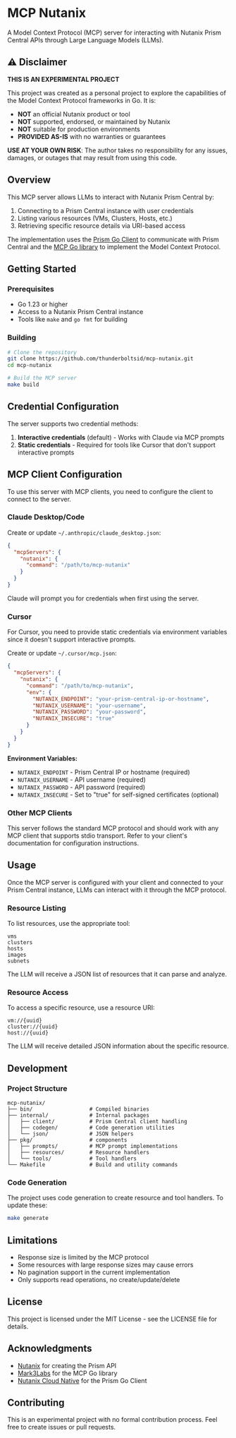# MCP Nutanix

A Model Context Protocol (MCP) server for interacting with Nutanix Prism Central APIs through Large Language Models (LLMs).

## ⚠️ Disclaimer

**THIS IS AN EXPERIMENTAL PROJECT**

This project was created as a personal project to explore the capabilities of the Model Context Protocol frameworks in Go. It is:

- **NOT** an official Nutanix product or tool
- **NOT** supported, endorsed, or maintained by Nutanix
- **NOT** suitable for production environments
- **PROVIDED AS-IS** with no warranties or guarantees

**USE AT YOUR OWN RISK**: The author takes no responsibility for any issues, damages, or outages that may result from using this code.

## Overview

This MCP server allows LLMs to interact with Nutanix Prism Central by:

1. Connecting to a Prism Central instance with user credentials
2. Listing various resources (VMs, Clusters, Hosts, etc.)
3. Retrieving specific resource details via URI-based access

The implementation uses the [Prism Go Client](https://github.com/nutanix-cloud-native/prism-go-client) to communicate with Prism Central and the [MCP Go library](https://github.com/mark3labs/mcp-go) to implement the Model Context Protocol.

## Getting Started

### Prerequisites

- Go 1.23 or higher
- Access to a Nutanix Prism Central instance
- Tools like `make` and `go fmt` for building

### Building

```bash
# Clone the repository
git clone https://github.com/thunderboltsid/mcp-nutanix.git
cd mcp-nutanix

# Build the MCP server
make build
```

## Credential Configuration

The server supports two credential methods:

1. **Interactive credentials** (default) - Works with Claude via MCP prompts
2. **Static credentials** - Required for tools like Cursor that don't support interactive prompts

## MCP Client Configuration

To use this server with MCP clients, you need to configure the client to connect to the server.

### Claude Desktop/Code

Create or update `~/.anthropic/claude_desktop.json`:

```json
{
  "mcpServers": {
    "nutanix": {
      "command": "/path/to/mcp-nutanix"
    }
  }
}
```

Claude will prompt you for credentials when first using the server.

### Cursor

For Cursor, you need to provide static credentials via environment variables since it doesn't support interactive prompts.

Create or update `~/.cursor/mcp.json`:

```json
{
  "mcpServers": {
    "nutanix": {
      "command": "/path/to/mcp-nutanix",
      "env": {
        "NUTANIX_ENDPOINT": "your-prism-central-ip-or-hostname",
        "NUTANIX_USERNAME": "your-username", 
        "NUTANIX_PASSWORD": "your-password",
        "NUTANIX_INSECURE": "true"
      }
    }
  }
}
```

**Environment Variables:**
- `NUTANIX_ENDPOINT` - Prism Central IP or hostname (required)
- `NUTANIX_USERNAME` - API username (required)
- `NUTANIX_PASSWORD` - API password (required)
- `NUTANIX_INSECURE` - Set to "true" for self-signed certificates (optional)

### Other MCP Clients

This server follows the standard MCP protocol and should work with any MCP client that supports stdio transport. Refer to your client's documentation for configuration instructions.

## Usage

Once the MCP server is configured with your client and connected to your Prism Central instance, LLMs can interact with it through the MCP protocol.

### Resource Listing

To list resources, use the appropriate tool:

```
vms
clusters
hosts
images
subnets
```

The LLM will receive a JSON list of resources that it can parse and analyze.

### Resource Access

To access a specific resource, use a resource URI:

```
vm://{uuid}
cluster://{uuid}
host://{uuid}
```

The LLM will receive detailed JSON information about the specific resource.

## Development

### Project Structure

```
mcp-nutanix/
├── bin/                  # Compiled binaries
├── internal/             # Internal packages
│   ├── client/           # Prism Central client handling
│   ├── codegen/          # Code generation utilities
│   └── json/             # JSON helpers
├── pkg/                  # components
│   ├── prompts/          # MCP prompt implementations
│   ├── resources/        # Resource handlers
│   └── tools/            # Tool handlers
└── Makefile              # Build and utility commands
```

### Code Generation

The project uses code generation to create resource and tool handlers. To update these:

```bash
make generate
```

## Limitations

- Response size is limited by the MCP protocol
- Some resources with large response sizes may cause errors
- No pagination support in the current implementation
- Only supports read operations, no create/update/delete

## License

This project is licensed under the MIT License - see the LICENSE file for details.

## Acknowledgments

- [Nutanix](https://www.nutanix.com/) for creating the Prism API
- [Mark3Labs](https://github.com/mark3labs) for the MCP Go library
- [Nutanix Cloud Native](https://github.com/nutanix-cloud-native) for the Prism Go Client

## Contributing

This is an experimental project with no formal contribution process. Feel free to create issues or pull requests.
